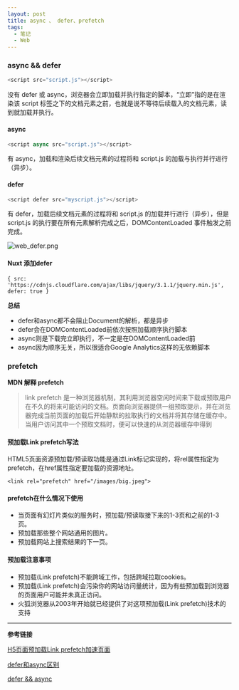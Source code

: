 ```yaml
---
layout: post
title: async 、 defer、prefetch
tags: 
  - 笔记
  - Web
---
```


### async && defer

```js
<script src="script.js"></script>
```

没有 defer 或 async，浏览器会立即加载并执行指定的脚本，“立即”指的是在渲染该 script 标签之下的文档元素之前，也就是说不等待后续载入的文档元素，读到就加载并执行。

#### async

```js
<script async src="script.js"></script>
```

有 async，加载和渲染后续文档元素的过程将和 script.js 的加载与执行并行进行（异步）。

#### defer

```js
<script defer src="myscript.js"></script>
```

有 defer，加载后续文档元素的过程将和 script.js 的加载并行进行（异步），但是 script.js 的执行要在所有元素解析完成之后，DOMContentLoaded 事件触发之前完成。

![web_defer.png](https://upload-images.jianshu.io/upload_images/1205680-56481e6081daeafc.png?imageMogr2/auto-orient/strip%7CimageView2/2/w/1240)


#### Nuxt 添加defer

```
{ src: 'https://cdnjs.cloudflare.com/ajax/libs/jquery/3.1.1/jquery.min.js', defer: true }
```

**总结**

- defer和async都不会阻止Document的解析，都是异步
- defer会在DOMContentLoaded前依次按照加载顺序执行脚本
- async则是下载完立即执行，不一定是在DOMContentLoaded前
- async因为顺序无关，所以很适合Google Analytics这样的无依赖脚本

### prefetch

**MDN 解释 prefetch**
> link prefetch 是一种浏览器机制，其利用浏览器空闲时间来下载或预取用户在不久的将来可能访问的文档。页面向浏览器提供一组预取提示，并在浏览器完成当前页面的加载后开始静默的拉取执行的文档并将其存储在缓存中。当用户访问其中一个预取文档时，便可以快速的从浏览器缓存中得到

#### 预加载Link prefetch写法

HTML5页面资源预加载/预读取功能是通过Link标记实现的，将rel属性指定为prefetch，在href属性指定要加载的资源地址。

```
<link rel="prefetch" href="/images/big.jpeg">
```

#### prefetch在什么情况下使用

- 当页面有幻灯片类似的服务时，预加载/预读取接下来的1-3页和之前的1-3页。
- 预加载那些整个网站通用的图片。
- 预加载网站上搜索结果的下一页。

#### 预加载注意事项

- 预加载(Link prefetch)不能跨域工作，包括跨域拉取cookies。
- 预加载(Link prefetch)会污染你的网站访问量统计，因为有些预加载到浏览器的页面用户可能并未真正访问。
- 火狐浏览器从2003年开始就已经提供了对这项预加载(Link prefetch)技术的支持



---
**参考链接**

[H5页面预加载Link prefetch加速页面](http://www.webhek.com/post/link-prefetch.html)

[defer和async区别](https://segmentfault.com/q/1010000000640869)

[defer && async](https://github.com/xiaoyu2er/blog/issues/8)


